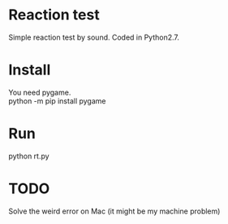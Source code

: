 # Reaction test  
Simple reaction test by sound. Coded in Python2.7.
  
# Install  
You need pygame.  
python -m pip install pygame  

# Run
python rt.py

# TODO  
Solve the weird error on Mac (it might be my machine problem)